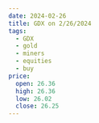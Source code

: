 ```yaml
---
date: 2024-02-26
title: GDX on 2/26/2024
tags: 
  - GDX
  - gold
  - miners
  - equities
  - buy
price:
  open: 26.36
  high: 26.36
  low: 26.02
  close: 26.25
---
```

<div class="post">
<snapshot-grid 
    :reports="['2024/02/23/CTA/GDX', '2024/02/26/CTA/GDX', '2024/02/26/MTP/GDX']"
    chart="2024/02/26/Chart/GDX"
/>
<p>

</p>
<p>

</p>
</div>